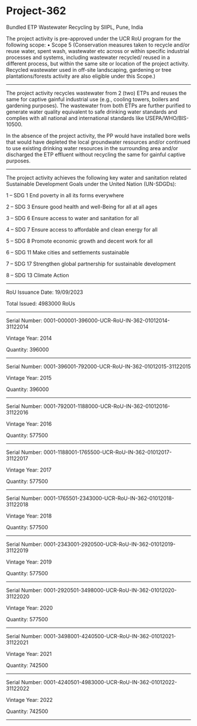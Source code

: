 # Project-362
Bundled ETP Wastewater Recycling by SIIPL, Pune, India

The project activity is pre-approved under the UCR RoU program for the following scope:
• Scope 5 (Conservation measures taken to recycle and/or reuse water, spent wash,
wastewater etc across or within specific industrial processes and systems, including
wastewater recycled/ reused in a different process, but within the same site or location of
the project activity. Recycled wastewater used in off-site landscaping, gardening or tree
plantations/forests activity are also eligible under this Scope.)
_______________
The project activity recycles wastewater from 2 (two) ETPs and reuses the same for captive gainful
industrial use (e.g., cooling towers, boilers and gardening purposes). The wastewater from both
ETPs are further purified to generate water quality equivalent to safe drinking water standards and
complies with all national and international standards like USEPA/WHO/BIS-10500.

In the absence of the project activity, the PP would have installed bore wells that would have
depleted the local groundwater resources and/or continued to use existing drinking water
resources in the surrounding area and/or discharged the ETP effluent without recycling the same
for gainful captive purposes.
_______________
The project activity achieves the following key water and sanitation related Sustainable
Development Goals under the United Nation (UN-SDGDs):

1 – SDG 1 End poverty in all its forms everywhere

2 – SDG 3 Ensure good health and well-Being for all at all ages

3 – SDG 6 Ensure access to water and sanitation for all

4 – SDG 7 Ensure access to affordable and clean energy for all

5 – SDG 8 Promote economic growth and decent work for all

6 – SDG 11 Make cities and settlements sustainable

7 – SDG 17 Strengthen global partnership for sustainable development

8 – SDG 13 Climate Action
_______________________

RoU Issuance Date: 19/09/2023

Total Issued: 4983000 RoUs
_________________________
Serial Number: 0001-000001-396000-UCR-RoU-IN-362-01012014-31122014

Vintage Year: 2014

Quantity: 396000
____________________________

Serial Number: 0001-396001-792000-UCR-RoU-IN-362-01012015-31122015

Vintage Year: 2015

Quantity: 396000
___________________
Serial Number: 0001-792001-1188000-UCR-RoU-IN-362-01012016-31122016

Vintage Year: 2016

Quantity: 577500
_____________________
Serial Number: 0001-1188001-1765500-UCR-RoU-IN-362-01012017-31122017

Vintage Year: 2017

Quantity: 577500
____________
Serial Number: 0001-1765501-2343000-UCR-RoU-IN-362-01012018-31122018

Vintage Year: 2018

Quantity: 577500
_________________
Serial Number: 0001-2343001-2920500-UCR-RoU-IN-362-01012019-31122019

Vintage Year: 2019

Quantity: 577500
______________________
Serial Number: 0001-2920501-3498000-UCR-RoU-IN-362-01012020-31122020

Vintage Year: 2020

Quantity: 577500
_____________________
Serial Number: 0001-3498001-4240500-UCR-RoU-IN-362-01012021-31122021

Vintage Year: 2021

Quantity: 742500
____________________
Serial Number: 0001-4240501-4983000-UCR-RoU-IN-362-01012022-31122022

Vintage Year: 2022

Quantity: 742500
_____________________



